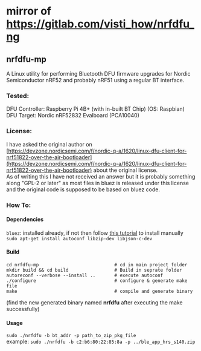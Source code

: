 # mirror of https://gitlab.com/visti_how/nrfdfu_ng



## nrfdfu-mp

A Linux utility for performing Bluetooth DFU firmware upgrades for Nordic Semiconductor nRF52 and probably nRF51 using a regular BT interface. 

### Tested: 

DFU Controller: 	Raspberry Pi 4B+ (with in-built BT Chip) (OS: Raspbian)   \
DFU Target:			Nordic nRF52832 Evalboard (PCA10040)

### License:
I have asked the original author on [https://devzone.nordicsemi.com/f/nordic-q-a/1620/linux-dfu-client-for-nrf51822-over-the-air-bootloader](https://devzone.nordicsemi.com/f/nordic-q-a/1620/linux-dfu-client-for-nrf51822-over-the-air-bootloader) about the original license.  
As of writing this I have not received an answer but it is probably something along "GPL-2 or later" as most files in bluez is released under this license and the original code is supposed to be based on bluez code.

### How To:
#### Dependencies

`bluez`: installed already, if not then follow [this tutorial](https://learn.adafruit.com/install-bluez-on-the-raspberry-pi/installation) to install manually \
`sudo apt-get install autoconf libzip-dev libjson-c-dev`

#### Build
```
cd nrfdfu-mp                            # cd in main project folder
mkdir build && cd build                 # Build in seprate folder
autoreconf --verbose --install ..       # execute autoconf 
./configure                             # configure & generate make file
make                                    # compile and generate binary
````
(find the new generated binary named **nrfdfu** after executing the make successfully)

#### Usage
`sudo ./nrfdfu -b bt_addr -p path_to_zip_pkg_file`  \
example:  `sudo ./nrfdfu -b c2:b6:80:22:85:8a -p ../ble_app_hrs_s140.zip`
